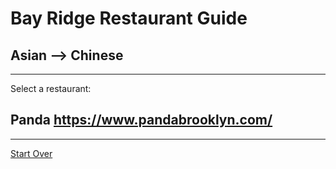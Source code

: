 # Bay Ridge Restaurant Guide
## Asian --> Chinese
---
Select a restaurant:
## Panda https://www.pandabrooklyn.com/
---
[Start Over](../home.md)
